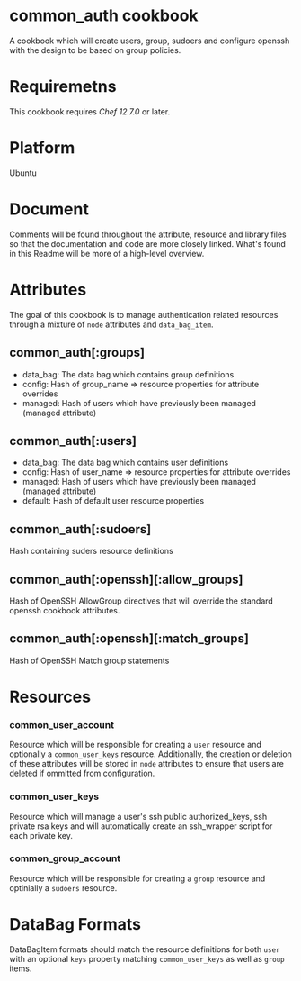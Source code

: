 # common_auth cookbook

A cookbook which will create users, group, sudoers and configure openssh with the design to be based on group policies. 

# Requiremetns

This cookbook requires *Chef 12.7.0* or later.

# Platform

Ubuntu

# Document

Comments will be found throughout the attribute, resource and library files so that the documentation and code are more closely linked. What's found in this Readme will be more of a high-level overview.

# Attributes

The goal of this cookbook is to manage authentication related resources through a mixture of `node` attributes and `data_bag_item`. 

## common_auth[:groups]

- data_bag: The data bag which contains group definitions
- config: Hash of group_name => resource properties for attribute overrides
- managed: Hash of users which have previously been managed (managed attribute)

## common_auth[:users]

- data_bag: The data bag which contains user definitions
- config: Hash of user_name => resource properties for attribute overrides
- managed: Hash of users which have previously been managed (managed attribute)
- default: Hash of default user resource properties

## common_auth[:sudoers]

Hash containing suders resource definitions

## common_auth[:openssh][:allow_groups]

Hash of OpenSSH AllowGroup directives that will override the standard openssh cookbook attributes.

## common_auth[:openssh][:match_groups]

Hash of OpenSSH Match group statements

# Resources

### common_user_account

Resource which will be responsible for creating a `user` resource and optionally a `common_user_keys` resource. Additionally, the creation or deletion of these attributes will be stored in `node` attributes to ensure that users are deleted if ommitted from configuration.

### common_user_keys

Resource which will manage a user's ssh public authorized_keys, ssh private rsa keys and will automatically create an ssh_wrapper script for each private key.

### common_group_account

Resource which will be responsible for creating a `group` resource and optinially a `sudoers` resource.

# DataBag Formats

DataBagItem formats should match the resource definitions for both `user` with an optional `keys` property matching `common_user_keys` as well as `group` items.

